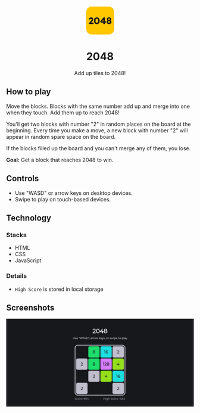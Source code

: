 <p align="center"><a href="#"><img src="img/icon.png" height="75"></a></p>
<h1 align="center">2048</h1>
<p align="center">Add up tiles to 2048!</p>

## How to play
Move the blocks. Blocks with the same number add up and merge into one when they touch. Add them up to reach 2048!  

You'll get two blocks with number "2" in random places on the board at the beginning. Every time you make a move, a new block with number "2" will appear in random spare space on the board.  

If the blocks filled up the board and you can't merge any of them, you lose.  

**Goal:** Get a block that reaches 2048 to win.  

## Controls
- Use "WASD" or arrow keys on desktop devices.
- Swipe to play on touch-based devices.

## Technology
### Stacks
- HTML
- CSS
- JavaScript

### Details
- `High Score` is stored in local storage

## Screenshots
![](img/screenshot.jpeg)

